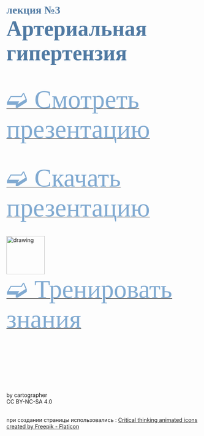 # <span style="color: #507AA3; font-family: Corbel Light;">лекция №3 </span><br><span style="color: #507AA3; font-family: Corbel Light; font-size: 200%">Артериальная гипертензия</span>
<br/>

[<span style="color: #81AAD1; font-family: Corbel Light;font-size:7vw">➫ Смотреть презентацию</span>](3_BP-1.md)
<br/>
<br/>
<br/>

[<span style="color: #81AAD1; font-family: Corbel Light;font-size: 7vw">➫ Скачать презентацию</span>](3_BP-2.md)
<br/>
<br/>
<br/>
<img src="./critical-thinking.gif" alt="drawing" width="100"/><br/>
[<span style="color: #81AAD1; font-family: Corbel Light;font-size: 7vw">➫ Тренировать знания</span>](3_BP-3.md) 
<br/>
<br/>
<br/>
<br/>
<br/>
<br/>
<br/>
<br/>
<br/>







<footer>           
by cartographer<br/> 
CC BY-NC-SA 4.0<br/><br/>

при создании страницы использовались :
<a href="https://www.flaticon.com/free-animated-icons/critical-thinking" title="critical thinking animated icons">Critical thinking animated icons created by Freepik - Flaticon</a>
</footer>




